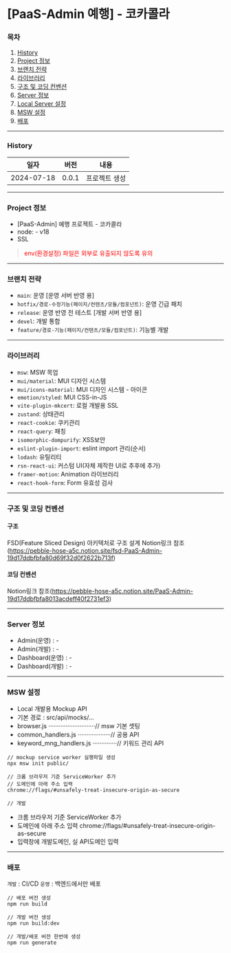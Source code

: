 # [PaaS-Admin 예행] - 코카콜라

### 목차

1. [History](#history)
2. [Project 정보](#project-정보)
3. [브랜치 전략](#브랜치-전략)
4. [라이브러리](#라이브러리)
5. [구조 및 코딩 컨벤션](#구조-및-코딩-컨벤션)
6. [Server 정보](#server-정보)
7. [Local Server 설정](#local-server-설정)
8. [MSW 설정](#msw-설정)
9. [배포](#배포)

---

### History

| 일자       | 버전  | 내용          |
| ---------- | ----- | ------------- |
| 2024-07-18 | 0.0.1 | 프로젝트 생성 |

---

### Project 정보

- [PaaS-Admin] 예행 프로젝트 - 코카콜라
- node: - v18
- SSL

> <span style="color:red">env(환경설정) 파일은 외부로 유출되지 않도록 유의</span>

---

### 브랜치 전략

- `main`: 운영 [운영 서버 반영 용]
- `hotfix/경로-수정기능(페이지/컨텐츠/모듈/컴포넌트)`: 운영 긴급 패치
- `release`: 운영 반영 전 테스트 [개발 서버 반영 용]
- `devel`: 개발 통합
- `feature/경로-기능(페이지/컨텐츠/모듈/컴포넌트)`: 기능별 개발

---

### 라이브러리

- `msw`: MSW 목업
- `mui/material`: MUI 디자인 시스템
- `mui/icons-material`: MUI 디자인 시스템 - 아이콘
- `emotion/styled`: MUI CSS-in-JS
- `vite-plugin-mkcert`: 로컬 개발용 SSL
- `zustand`: 상태관리
- `react-cookie`: 쿠키관리
- `react-query`: 패칭
- `isomorphic-dompurify`: XSS보안
- `eslint-plugin-import`: eslint import 관리(순서)
- `lodash`: 유틸리티
- `rsn-react-ui`: 커스텀 UI(자체 제작한 UI로 추후에 추가)
- `framer-motion`: Animation 라이브러리
- `react-hook-form`: Form 유효성 검사

---

### 구조 및 코딩 컨벤션

#### 구조

FSD(Feature Sliced Design) 아키텍처로 구조 설계
Notion링크 참조(https://pebble-hose-a5c.notion.site/fsd-PaaS-Admin-19d17ddbfbfa80d69f32d0f2622b713f)

#### 코딩 컨벤션

Notion링크 참조(https://pebble-hose-a5c.notion.site/PaaS-Admin-19d17ddbfbfa8013acdeff40f2731ef3)

---

### Server 정보

- Admin(운영) : -
- Admin(개발) : -
- Dashboard(운영) : -
- Dashboard(개발) : -

---

### MSW 설정

- Local 개발용 Mockup API
- 기본 경로 : src/api/mocks/...
- browser.js ···························// msw 기본 셋팅
- common_handlers.js ···················// 공용 API
- keyword_mng_handlers.js ··············// 키워드 관리 API

```
// mockup service worker 실행파일 생성
npx msw init public/

// 크롬 브라우저 기준 ServiceWorker 추가
// 도메인에 아래 주소 입력
chrome://flags/#unsafely-treat-insecure-origin-as-secure

// 개발
```

- 크롬 브라우저 기준 ServiceWorker 추가
- 도메인에 아래 주소 입력
  chrome://flags/#unsafely-treat-insecure-origin-as-secure
- 입력창에 개발도메인, 실 API도메인 입력

---

### 배포

`개발` : CI/CD
`운영` : 백엔드에서만 배포

```
// 배포 버전 생성
npm run build

// 개발 버전 생성
npm run build:dev

// 개발/배포 버전 한번에 생성
npm run generate
```
